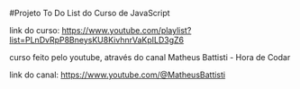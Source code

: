 #Projeto To Do List do Curso de JavaScript


link do curso: https://www.youtube.com/playlist?list=PLnDvRpP8BneysKU8KivhnrVaKpILD3gZ6

curso feito pelo youtube, através do canal Matheus Battisti - Hora de Codar

link do canal: https://www.youtube.com/@MatheusBattisti